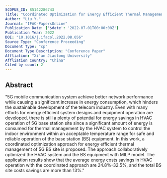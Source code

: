 ```yaml
---
SCOPUS_ID: 85142286743
Title: "Coordinated Optimization for Energy Efficient Thermal Management of 5G Base Station Site"
Author: "Liu Y."
Journal: "IFAC-PapersOnLine"
Publication Date: {'$date': '2022-07-01T00:00:00Z'}
Publication Year: 2022
DOI: "10.1016/j.ifacol.2022.08.056"
Source Type: "Conference Proceeding"
Document Type: "cp"
Document Type Description: "Conference Paper"
Affliation: "Xi'an Jiaotong University"
Affliation Country: "China"
Cited by count: 2
---
```


## Abstract
"5G mobile communication system achieve better network performance while causing a significant increase in energy consumption, which hinders the sustainable development of the telecom industry. Even with many efforts for energy efficient system designs and equipment operation are developed, there is still a plenty of potential for energy savings in HVAC operation of 5G base station site since a significant amount of energy is consumed for thermal management by the HVAC system to control the indoor environment within an acceptable temperature range for safe and reliable operation of the base station (BS) equipment. In this work, a coordinated optimization approach for energy efficient thermal management of 5G BS site is proposed. The approach collaboratively optimized the HVAC system and the BS equipment with MILP model. The application results show that the average energy costs savings in HVAC operation with the coordinated approach are 24.8%-32.5%, and the total BS site costs savings are more than 13%."

